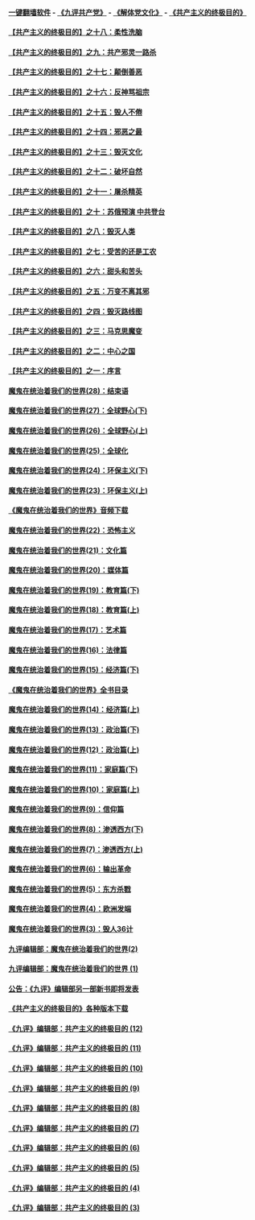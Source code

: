 #### [一键翻墙软件](https://github.com/gfw-breaker/nogfw/blob/master/README.md?t=04270625) -  [《九评共产党》](https://github.com/gfw-breaker/9ping.md?t=04270625) - [《解体党文化》](https://github.com/gfw-breaker/jtdwh.md?t=04270625) - [《共产主义的终极目的》](https://github.com/gfw-breaker/gczydzjmd.md?t=04270625)

#### [【共产主义的终极目的】之十八：柔性洗脑](../pages/nsc422/n11199994.md?t=04270625) 

#### [【共产主义的终极目的】之九：共产邪灵一路杀](../pages/nsc422/n11114139.md?t=04270625) 

#### [【共产主义的终极目的】之十七：颠倒善恶](../pages/nsc422/n11179782.md?t=04270625) 

#### [【共产主义的终极目的】之十六：反神骂祖宗](../pages/nsc422/n11166798.md?t=04270625) 

#### [【共产主义的终极目的】之十五：毁人不倦](../pages/nsc422/n11166792.md?t=04270625) 

#### [【共产主义的终极目的】之十四：邪恶之最](../pages/nsc422/n11150249.md?t=04270625) 

#### [【共产主义的终极目的】之十三：毁灭文化](../pages/nsc422/n11135227.md?t=04270625) 

#### [【共产主义的终极目的】之十二：破坏自然](../pages/nsc422/n11135214.md?t=04270625) 

#### [【共产主义的终极目的】之十一：屠杀精英](../pages/nsc422/n11118442.md?t=04270625) 

#### [【共产主义的终极目的】之十：苏俄预演 中共登台](../pages/nsc422/n11118424.md?t=04270625) 

#### [【共产主义的终极目的】之八：毁灭人类](../pages/nsc422/n11108503.md?t=04270625) 

#### [【共产主义的终极目的】之七：受苦的还是工农](../pages/nsc422/n11101809.md?t=04270625) 

#### [【共产主义的终极目的】之六：甜头和苦头](../pages/nsc422/n11096971.md?t=04270625) 

#### [【共产主义的终极目的】之五：万变不离其邪](../pages/nsc422/n11091285.md?t=04270625) 

#### [【共产主义的终极目的】之四：毁灭路线图](../pages/nsc422/n11086284.md?t=04270625) 

#### [【共产主义的终极目的】之三：马克思魔变](../pages/nsc422/n11061941.md?t=04270625) 

#### [【共产主义的终极目的】之二：中心之国](../pages/nsc422/n11047728.md?t=04270625) 

#### [【共产主义的终极目的】之一：序言](../pages/nsc422/n11086077.md?t=04270625) 

#### [魔鬼在统治着我们的世界(28)：结束语](../pages/nsc422/n10936246.md?t=04270625) 

#### [魔鬼在统治着我们的世界(27)：全球野心(下)](../pages/nsc422/n10928319.md?t=04270625) 

#### [魔鬼在统治着我们的世界(26)：全球野心(上)](../pages/nsc422/n10900318.md?t=04270625) 

#### [魔鬼在统治着我们的世界(25)：全球化](../pages/nsc422/n10788205.md?t=04270625) 

#### [魔鬼在统治着我们的世界(24)：环保主义(下)](../pages/nsc422/n10695307.md?t=04270625) 

#### [魔鬼在统治着我们的世界(23)：环保主义(上)](../pages/nsc422/n10688613.md?t=04270625) 

#### [《魔鬼在统治着我们的世界》音频下载](../pages/nsc422/n10635553.md?t=04270625) 

#### [魔鬼在统治着我们的世界(22)：恐怖主义](../pages/nsc422/n10614727.md?t=04270625) 

#### [魔鬼在统治着我们的世界(21)：文化篇](../pages/nsc422/n10597706.md?t=04270625) 

#### [魔鬼在统治着我们的世界(20)：媒体篇](../pages/nsc422/n10586579.md?t=04270625) 

#### [魔鬼在统治着我们的世界(19)：教育篇(下)](../pages/nsc422/n10564808.md?t=04270625) 

#### [魔鬼在统治着我们的世界(18)：教育篇(上)](../pages/nsc422/n10526970.md?t=04270625) 

#### [魔鬼在统治着我们的世界(17)：艺术篇](../pages/nsc422/n10499093.md?t=04270625) 

#### [魔鬼在统治着我们的世界(16)：法律篇](../pages/nsc422/n10485969.md?t=04270625) 

#### [魔鬼在统治着我们的世界(15)：经济篇(下)](../pages/nsc422/n10469975.md?t=04270625) 

#### [《魔鬼在统治着我们的世界》全书目录](../pages/nsc422/n10464261.md?t=04270625) 

#### [魔鬼在统治着我们的世界(14)：经济篇(上)](../pages/nsc422/n10457370.md?t=04270625) 

#### [魔鬼在统治着我们的世界(13)：政治篇(下)](../pages/nsc422/n10448270.md?t=04270625) 

#### [魔鬼在统治着我们的世界(12)：政治篇(上)](../pages/nsc422/n10444576.md?t=04270625) 

#### [魔鬼在统治着我们的世界(11)：家庭篇(下)](../pages/nsc422/n10440961.md?t=04270625) 

#### [魔鬼在统治着我们的世界(10)：家庭篇(上)](../pages/nsc422/n10435448.md?t=04270625) 

#### [魔鬼在统治着我们的世界(9)：信仰篇](../pages/nsc422/n10432159.md?t=04270625) 

#### [魔鬼在统治着我们的世界(8)：渗透西方(下)](../pages/nsc422/n10429603.md?t=04270625) 

#### [魔鬼在统治着我们的世界(7)：渗透西方(上)](../pages/nsc422/n10426013.md?t=04270625) 

#### [魔鬼在统治着我们的世界(6)：输出革命](../pages/nsc422/n10421536.md?t=04270625) 

#### [魔鬼在统治着我们的世界(5)：东方杀戮](../pages/nsc422/n10417707.md?t=04270625) 

#### [魔鬼在统治着我们的世界(4)：欧洲发端](../pages/nsc422/n10414890.md?t=04270625) 

#### [魔鬼在统治着我们的世界(3)：毁人36计](../pages/nsc422/n10411583.md?t=04270625) 

#### [九评编辑部：魔鬼在统治着我们的世界(2)](../pages/nsc422/n10410036.md?t=04270625) 

#### [九评编辑部：魔鬼在统治着我们的世界 (1)](../pages/nsc422/n10406825.md?t=04270625) 

#### [公告：《九评》编辑部另一部新书即将发表](../pages/nsc422/n10405104.md?t=04270625) 

#### [《共产主义的终极目的》各种版本下载](../pages/nsc422/n10022138.md?t=04270625) 

#### [《九评》编辑部：共产主义的终极目的 (12)](../pages/nsc422/n9933272.md?t=04270625) 

#### [《九评》编辑部：共产主义的终极目的 (11)](../pages/nsc422/n9924973.md?t=04270625) 

#### [《九评》编辑部：共产主义的终极目的 (10)](../pages/nsc422/n9920883.md?t=04270625) 

#### [《九评》编辑部：共产主义的终极目的 (9)](../pages/nsc422/n9916363.md?t=04270625) 

#### [《九评》编辑部：共产主义的终极目的 (8)](../pages/nsc422/n9912488.md?t=04270625) 

#### [《九评》编辑部：共产主义的终极目的 (7)](../pages/nsc422/n9901176.md?t=04270625) 

#### [《九评》编辑部：共产主义的终极目的 (6)](../pages/nsc422/n9899359.md?t=04270625) 

#### [《九评》编辑部：共产主义的终极目的 (5)](../pages/nsc422/n9893174.md?t=04270625) 

#### [《九评》编辑部：共产主义的终极目的 (4)](../pages/nsc422/n9891246.md?t=04270625) 

#### [《九评》编辑部：共产主义的终极目的 (3)](../pages/nsc422/n9879879.md?t=04270625) 

